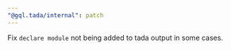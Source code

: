 ```yaml
---
"@gql.tada/internal": patch
---
```


Fix `declare module` not being added to tada output in some cases.
